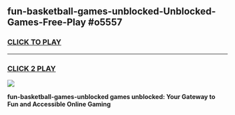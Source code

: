 
## fun-basketball-games-unblocked-Unblocked-Games-Free-Play #o5557
<h3>
<a href="https://us.freeplayer.one?title=fun-basketball-games-unblocked&ref=9M">CLICK TO PLAY</a></h3>
<hr>

<h3>
<a href="https://us.freeplayer.one?title=fun-basketball-games-unblocked&ref=9M">CLICK 2 PLAY</a>
  
</h3>

<a href="https://us.freeplayer.one?title=fun-basketball-games-unblocked&ref=9M"><img src="https://clearcache.store/games.png"></a>


**fun-basketball-games-unblocked games unblocked: Your Gateway to Fun and Accessible Online Gaming**
